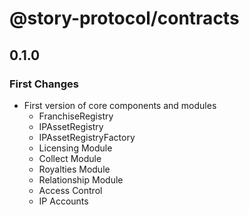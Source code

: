 # @story-protocol/contracts

## 0.1.0

### First Changes

-   First version of core components and modules
    -   FranchiseRegistry
    -   IPAssetRegistry
    -   IPAssetRegistryFactory
    -   Licensing Module
    -   Collect Module
    -   Royalties Module
    -   Relationship Module
    -   Access Control
    -   IP Accounts
